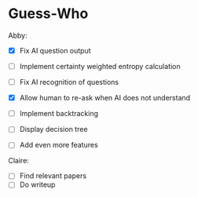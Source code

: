 # Guess-Who

Abby:
- [X] Fix AI question output
- [ ] Implement certainty weighted entropy calculation
- [ ] Fix AI recognition of questions
- [X] Allow human to re-ask when AI does not understand
- [ ] Implement backtracking
- [ ] Display decision tree
- [ ] Add even more features


Claire:
- [ ] Find relevant papers
- [ ] Do writeup